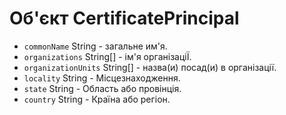 # Об'єкт CertificatePrincipal

* `commonName` String - загальне им'я.
* `organizations` String[] - ім'я організаціЇ.
* `organizationUnits` String[] - назва(и) посад(и) в організації.
* `locality` String - Місцезнаходження.
* `state` String - Область або провінція.
* `country` String - Країна або регіон.